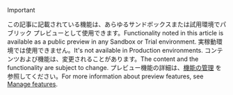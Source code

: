 > [!IMPORTANT]
> <span data-ttu-id="9859b-101">この記事に記載されている機能は、あらゆるサンドボックスまたは試用環境でパブリック プレビューとして使用できます。</span><span class="sxs-lookup"><span data-stu-id="9859b-101">Functionality noted in this article is available as a public preview in any Sandbox or Trial environment.</span></span> <span data-ttu-id="9859b-102">実稼動環境では使用できません。</span><span class="sxs-lookup"><span data-stu-id="9859b-102">It's not available in Production environments.</span></span> <span data-ttu-id="9859b-103">コンテンツおよび機能は、変更されることがあります。</span><span class="sxs-lookup"><span data-stu-id="9859b-103">The content and the functionality are subject to change.</span></span> <span data-ttu-id="9859b-104">プレビュー機能の詳細は、[機能の管理](../hr-admin-manage-features.md) を参照してください。</span><span class="sxs-lookup"><span data-stu-id="9859b-104">For more information about preview features, see [Manage features](../hr-admin-manage-features.md).</span></span>